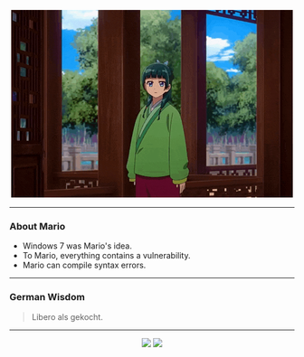 <p align="center">
  <img src="assets/maomao.gif" />
</p>

---

### About Mario
- Windows 7 was Mario's idea.
- To Mario, everything contains a vulnerability.
- Mario can compile syntax errors.

---

### German Wisdom
> Libero als gekocht.

---

<p align="center">
  <a>
    <img height="180em" src="https://github-readme-stats-eight-theta.vercel.app/api?username=Torfkopp&show_icons=true&theme=dark&include_all_commits=true&count_private=true"/>
  </a>
  <a href="https://github.com/Torfkopp?tab=repositories">
    <img height="180em" src="https://github-readme-stats-eight-theta.vercel.app/api/top-langs/?username=torfkopp&layout=compact&theme=dark&langs_count=8&hide=java"/>
  </a>
</p>
